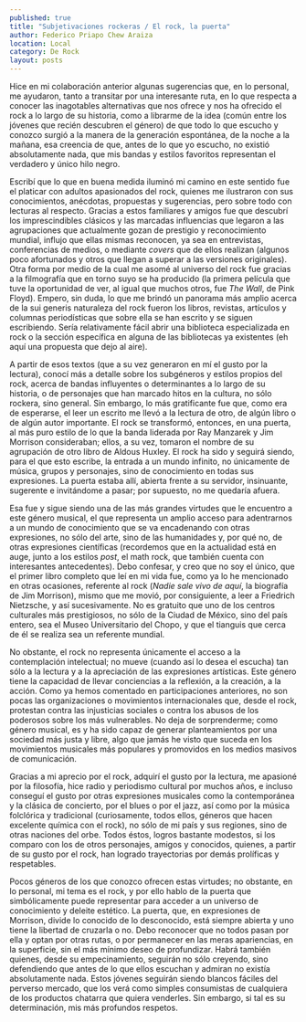```yaml
---
published: true
title: "Subjetivaciones rockeras / El rock, la puerta"
author: Federico Priapo Chew Araiza
location: Local
category: De Rock
layout: posts
---
```


Hice en mi colaboración anterior algunas sugerencias que, en lo personal, me ayudaron, tanto a transitar por una interesante ruta, en lo que respecta a conocer las inagotables alternativas que nos ofrece y nos ha ofrecido el rock a lo largo de su historia, como a librarme de la idea (común entre los jóvenes que recién descubren el género) de que todo lo que escucho y conozco surgió a la manera de la generación espontánea, de la noche a la mañana, esa creencia de que, antes de lo que yo escucho, no existió absolutamente nada, que mis bandas y estilos favoritos representan el verdadero y único hilo negro.

Escribí que lo que en buena medida iluminó mi camino en este sentido fue el platicar con adultos apasionados del rock, quienes me ilustraron con sus conocimientos, anécdotas, propuestas y sugerencias, pero sobre todo con lecturas al respecto. Gracias a estos familiares y amigos fue que descubrí los imprescindibles clásicos y las marcadas influencias que legaron a las agrupaciones que actualmente gozan de prestigio y reconocimiento mundial, influjo que ellas mismas reconocen, ya sea en entrevistas, conferencias de medios, o mediante _covers_ que de ellos realizan (algunos poco afortunados y otros que llegan a superar a las versiones originales). Otra forma por medio de la cual me asomé al universo del rock fue gracias a la filmografía que en torno suyo se ha producido (la primera película que tuve la oportunidad de ver, al igual que muchos otros, fue _The Wall_, de Pink Floyd). Empero, sin duda, lo que me brindó un panorama más amplio acerca de la sui generis naturaleza del rock fueron los libros, revistas, artículos y columnas periodísticas que sobre ella se han escrito y se siguen escribiendo. Sería relativamente fácil abrir una biblioteca especializada en rock o la sección específica en alguna de las bibliotecas ya existentes (eh aquí una propuesta que dejo al aire).

A partir de esos textos (que a su vez generaron en mí el gusto por la lectura), conocí más a detalle sobre los subgéneros y estilos propios del rock, acerca de bandas influyentes o determinantes a lo largo de su historia, o de personajes que han marcado hitos en la cultura, no sólo rockera, sino general. Sin embargo, lo más gratificante fue que, como era de esperarse, el leer un escrito me llevó a la lectura de otro, de algún libro o de algún autor importante. El rock se transformó, entonces, en una puerta, al más puro estilo de lo que la banda liderada por Ray Manzarek y Jim Morrison consideraban; ellos, a su vez, tomaron el nombre de su agrupación de otro libro de Aldous Huxley. El rock ha sido y seguirá siendo, para el que esto escribe, la entrada a un mundo infinito, no únicamente de música, grupos y personajes, sino de conocimiento en todas sus expresiones. La puerta estaba allí, abierta frente a su servidor, insinuante, sugerente e invitándome a pasar; por supuesto, no me quedaría afuera.

Esa fue y sigue siendo una de las más grandes virtudes que le encuentro a este género musical, el que representa un amplio acceso para adentrarnos a un mundo de conocimiento que se va encadenando con otras expresiones, no sólo del arte, sino de las humanidades y, por qué no, de otras expresiones científicas (recordemos que en la actualidad está en auge, junto a los estilos _post_, el math rock, que también cuenta con interesantes antecedentes). Debo confesar, y creo que no soy el único, que el primer libro completo que leí en mi vida fue, como ya lo he mencionado en otras ocasiones, referente al rock (_Nadie sale vivo de aquí_, la biografía de Jim Morrison), mismo que me movió, por consiguiente, a leer a Friedrich Nietzsche, y así sucesivamente. No es gratuito que uno de los centros culturales más prestigiosos, no sólo de la Ciudad de México, sino del país entero, sea el Museo Universitario del Chopo, y que el tianguis que cerca de él se realiza sea un referente mundial.

No obstante, el rock no representa únicamente el acceso a la contemplación intelectual; no mueve (cuando así lo desea el escucha) tan sólo a la lectura y a la apreciación de las expresiones artísticas. Este género tiene la capacidad de llevar conciencias a la reflexión, a la creación, a la acción. Como ya hemos comentado en participaciones anteriores, no son pocas las organizaciones o movimientos internacionales que, desde el rock, protestan contra las injusticias sociales o contra los abusos de los poderosos sobre los más vulnerables. No deja de sorprenderme; como género musical, es y ha sido capaz de generar planteamientos por una sociedad más justa y libre, algo que jamás he visto que suceda en los movimientos musicales más populares y promovidos en los medios masivos de comunicación.

Gracias a mi aprecio por el rock, adquirí el gusto por la lectura, me apasioné por la filosofía, hice radio y periodismo cultural por muchos años, e incluso conseguí el gusto por otras expresiones musicales como la contemporánea y la clásica de concierto, por el blues o por el jazz, así como por la música folclórica y tradicional (curiosamente, todos ellos, géneros que hacen excelente química con el rock), no sólo de mi país y sus regiones, sino de otras naciones del orbe. Todos éstos, logros bastante modestos, si los comparo con los de otros personajes, amigos y conocidos, quienes, a partir de su gusto por el rock, han logrado trayectorias por demás prolíficas y respetables.

Pocos géneros de los que conozco ofrecen estas virtudes; no obstante, en lo personal, mi tema es el rock, y por ello hablo de la puerta que simbólicamente puede representar para acceder a un universo de conocimiento y deleite estético. La puerta, que, en expresiones de Morrison, divide lo conocido de lo desconocido, está siempre abierta y uno tiene la libertad de cruzarla o no. Debo reconocer que no todos pasan por ella y optan por otras rutas, o por permanecer en las meras apariencias, en la superficie, sin el más mínimo deseo de profundizar. Habrá también quienes, desde su empecinamiento, seguirán no sólo creyendo, sino defendiendo que antes de lo que ellos escuchan y admiran no existía absolutamente nada. Estos jóvenes seguirán siendo blancos fáciles del perverso mercado, que los verá como simples consumistas de cualquiera de los productos chatarra que quiera venderles. Sin embargo, si tal es su determinación, mis más profundos respetos.
